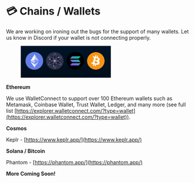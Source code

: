 # 💳 Chains / Wallets

We are working on ironing out the bugs for the support of many wallets. Let us know in Discord if your wallet is not connecting properly.&#x20;

<figure><img src="../.gitbook/assets/image (18).png" alt=""><figcaption></figcaption></figure>

**Ethereum**

We use WalletConnect to support over 100 Ethereum wallets such as Metamask, Coinbase Wallet, Trust Wallet, Ledger, and many more (see full list [https://explorer.walletconnect.com/?type=wallet](https://explorer.walletconnect.com/?type=wallet)).

**Cosmos**

Keplr - [https://www.keplr.app/](https://www.keplr.app/)

**Solana / Bitcoin**

Phantom - [https://phantom.app/](https://phantom.app/)

**More Coming Soon!**

